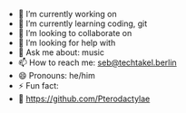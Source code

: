 - 🔭 I’m currently working on 
- 🌱 I’m currently learning coding, git
- 👯 I’m looking to collaborate on 
- 🤔 I’m looking for help with
- 💬 Ask me about: music
- 📫 How to reach me: seb@techtakel.berlin
- 😄 Pronouns: he/him
- ⚡ Fun fact: 
- :couple: https://github.com/Pterodactylae

<!--
**SebastianWolter1/SebastianWolter1** is a ✨ _special_ ✨ repository because its `README.md` (this file) appears on your GitHub profile.

Here are some ideas to get you started:

- 🔭 I’m currently working on 
- 🌱 I’m currently learning coding, git
- 👯 I’m looking to collaborate on 
- 🤔 I’m looking for help with
- 💬 Ask me about: music
- 📫 How to reach me: seb@techtakel.berlin
- 😄 Pronouns: he/him
- ⚡ Fun fact: 
- :couple: https://github.com/Pterodactylae

